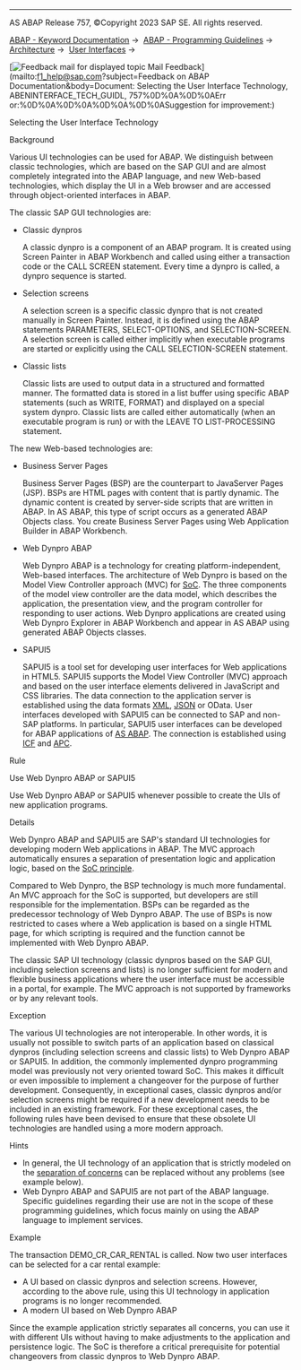   

* * *

AS ABAP Release 757, ©Copyright 2023 SAP SE. All rights reserved.

[ABAP - Keyword Documentation](javascript:call_link\('abenabap.htm'\)) →  [ABAP - Programming Guidelines](javascript:call_link\('abenabap_pgl.htm'\)) →  [Architecture](javascript:call_link\('abenarchitecture_gdl.htm'\)) →  [User Interfaces](javascript:call_link\('abenuser_interfaces_gdl.htm'\)) → 

 [![](Mail.gif?object=Mail.gif&sap-language=EN "Feedback mail for displayed topic") Mail Feedback](mailto:f1_help@sap.com?subject=Feedback on ABAP Documentation&body=Document: Selecting the User Interface Technology, ABENINTERFACE_TECH_GUIDL, 757%0D%0A%0D%0AErr
or:%0D%0A%0D%0A%0D%0A%0D%0ASuggestion for improvement:)

Selecting the User Interface Technology

Background   

Various UI technologies can be used for ABAP. We distinguish between classic technologies, which are based on the SAP GUI and are almost completely integrated into the ABAP language, and new Web-based technologies, which display the UI in a Web browser and are accessed through object-oriented interfaces in ABAP.

The classic SAP GUI technologies are:

-   Classic dynpros
    
    A classic dynpro is a component of an ABAP program. It is created using Screen Painter in ABAP Workbench and called using either a transaction code or the CALL SCREEN statement. Every time a dynpro is called, a dynpro sequence is started.
    
-   Selection screens
    
    A selection screen is a specific classic dynpro that is not created manually in Screen Painter. Instead, it is defined using the ABAP statements PARAMETERS, SELECT-OPTIONS, and SELECTION-SCREEN. A selection screen is called either implicitly when executable programs are started or explicitly using the CALL SELECTION-SCREEN statement.
    
-   Classic lists
    
    Classic lists are used to output data in a structured and formatted manner. The formatted data is stored in a list buffer using specific ABAP statements (such as WRITE, FORMAT) and displayed on a special system dynpro. Classic lists are called either automatically (when an executable program is run) or with the LEAVE TO LIST-PROCESSING statement.
    

The new Web-based technologies are:

-   Business Server Pages
    
    Business Server Pages (BSP) are the counterpart to JavaServer Pages (JSP). BSPs are HTML pages with content that is partly dynamic. The dynamic content is created by server-side scripts that are written in ABAP. In AS ABAP, this type of script occurs as a generated ABAP Objects class. You create Business Server Pages using Web Application Builder in ABAP Workbench.
    
-   Web Dynpro ABAP
    
    Web Dynpro ABAP is a technology for creating platform-independent, Web-based interfaces. The architecture of Web Dynpro is based on the Model View Controller approach (MVC) for [SoC](javascript:call_link\('abenseperation_concerns_guidl.htm'\) "Guideline"). The three components of the model view controller are the data model, which describes the application, the presentation view, and the program controller for responding to user actions. Web Dynpro applications are created using Web Dynpro Explorer in ABAP Workbench and appear in AS ABAP using generated ABAP Objects classes.
    
-   SAPUI5
    
    SAPUI5 is a tool set for developing user interfaces for Web applications in HTML5. SAPUI5 supports the Model View Controller (MVC) approach and based on the user interface elements delivered in JavaScript and CSS libraries. The data connection to the application server is established using the data formats [XML](javascript:call_link\('abenxml_glosry.htm'\) "Glossary Entry"), [JSON](javascript:call_link\('abenjson_glosry.htm'\) "Glossary Entry") or OData. User interfaces developed with SAPUI5 can be connected to SAP and non-SAP platforms. In particular, SAPUI5 user interfaces can be developed for ABAP applications of [AS ABAP](javascript:call_link\('abenas_abap_glosry.htm'\) "Glossary Entry"). The connection is established using [ICF](javascript:call_link\('abenicf_glosry.htm'\) "Glossary Entry") and [APC](javascript:call_link\('abenapc_glosry.htm'\) "Glossary Entry").
    

Rule   

Use Web Dynpro ABAP or SAPUI5

Use Web Dynpro ABAP or SAPUI5 whenever possible to create the UIs of new application programs.

Details   

Web Dynpro ABAP and SAPUI5 are SAP's standard UI technologies for developing modern Web applications in ABAP. The MVC approach automatically ensures a separation of presentation logic and application logic, based on the [SoC principle](javascript:call_link\('abenseperation_concerns_guidl.htm'\) "Guideline").

Compared to Web Dynpro, the BSP technology is much more fundamental. An MVC approach for the SoC is supported, but developers are still responsible for the implementation. BSPs can be regarded as the predecessor technology of Web Dynpro ABAP. The use of BSPs is now restricted to cases where a Web application is based on a single HTML page, for which scripting is required and the function cannot be implemented with Web Dynpro ABAP.

The classic SAP UI technology (classic dynpros based on the SAP GUI, including selection screens and lists) is no longer sufficient for modern and flexible business applications where the user interface must be accessible in a portal, for example. The MVC approach is not supported by frameworks or by any relevant tools.

Exception

The various UI technologies are not interoperable. In other words, it is usually not possible to switch parts of an application based on classical dynpros (including selection screens and classic lists) to Web Dynpro ABAP or SAPUI5. In addition, the commonly implemented dynpro programming model was previously not very oriented toward SoC. This makes it difficult or even impossible to implement a changeover for the purpose of further development. Consequently, in exceptional cases, classic dynpros and/or selection screens might be required if a new development needs to be included in an existing framework. For these exceptional cases, the following rules have been devised to ensure that these obsolete UI technologies are handled using a more modern approach.

Hints

-   In general, the UI technology of an application that is strictly modeled on the [separation of concerns](javascript:call_link\('abenseperation_concerns_guidl.htm'\) "Guideline") can be replaced without any problems (see example below).
-   Web Dynpro ABAP and SAPUI5 are not part of the ABAP language. Specific guidelines regarding their use are not in the scope of these programming guidelines, which focus mainly on using the ABAP language to implement services.

Example

The transaction DEMO\_CR\_CAR\_RENTAL is called. Now two user interfaces can be selected for a car rental example:

-   A UI based on classic dynpros and selection screens. However, according to the above rule, using this UI technology in application programs is no longer recommended.
-   A modern UI based on Web Dynpro ABAP

Since the example application strictly separates all concerns, you can use it with different UIs without having to make adjustments to the application and persistence logic. The SoC is therefore a critical prerequisite for potential changeovers from classic dynpros to Web Dynpro ABAP.